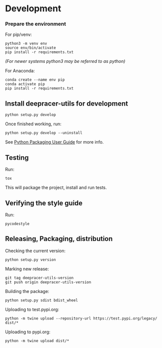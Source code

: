 # Development

### Prepare the environment
For pip/venv:
```
python3 -m venv env
source env/bin/activate
pip install -r requirements.txt
```
_(For newer systems python3 may be referred to as python)_

For Anaconda:
```
conda create --name env pip
conda activate pip
pip install -r requirements.txt
```

## Install deepracer-utils for development
```
python setup.py develop
```
Once finished working, run:
```
python setup.py develop --uninstall
```

See [Python Packaging User Guide](https://packaging.python.org/guides/distributing-packages-using-setuptools/#id70) for more info.

## Testing

Run:
```
tox
```
This will package the project, install and run tests.

## Verifying the style guide

Run:
```
pycodestyle
```

## Releasing, Packaging, distribution

Checking the current version:
```
python setup.py version
```

Marking new release:
```
git tag deepracer-utils-version
git push origin deepracer-utils-version
```

Building the package:
```
python setup.py sdist bdist_wheel
```

Uploading to test.pypi.org:
```
python -m twine upload --repository-url https://test.pypi.org/legacy/ dist/*
```

Uploading to pypi.org:
```
python -m twine upload dist/*
```
